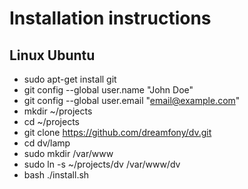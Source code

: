 # Installation instructions

## Linux Ubuntu

- sudo apt-get install git
- git config --global user.name "John Doe"
- git config --global user.email "email@example.com"
- mkdir ~/projects
- cd ~/projects
- git clone https://github.com/dreamfony/dv.git
- cd dv/lamp
- sudo mkdir /var/www
- sudo ln -s ~/projects/dv /var/www/dv
- bash ./install.sh

